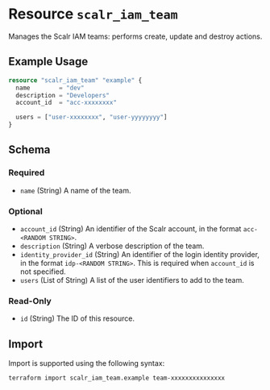 # Resource `scalr_iam_team`

Manages the Scalr IAM teams: performs create, update and destroy actions.

## Example Usage

```terraform
resource "scalr_iam_team" "example" {
  name        = "dev"
  description = "Developers"
  account_id  = "acc-xxxxxxxx"

  users = ["user-xxxxxxxx", "user-yyyyyyyy"]
}
```

<!-- schema generated by tfplugindocs -->
## Schema

### Required

- `name` (String) A name of the team.

### Optional

- `account_id` (String) An identifier of the Scalr account, in the format `acc-<RANDOM STRING>`.
- `description` (String) A verbose description of the team.
- `identity_provider_id` (String) An identifier of the login identity provider, in the format `idp-<RANDOM STRING>`. This is required when `account_id` is not specified.
- `users` (List of String) A list of the user identifiers to add to the team.

### Read-Only

- `id` (String) The ID of this resource.

## Import

Import is supported using the following syntax:

```shell
terraform import scalr_iam_team.example team-xxxxxxxxxxxxxxx
```
